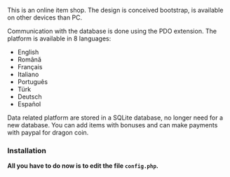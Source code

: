 This is an online item shop. The design is conceived bootstrap, is available on other devices than PC.

Communication with the database is done using the PDO extension. The platform is available in 8 languages:

  - English
  - Română
  - Français
  - Italiano
  - Português
  - Türk
  - Deutsch
  - Español

Data related platform are stored in a SQLite database, no longer need for a new database. You can add items with bonuses and can make payments with paypal for dragon coin.

### Installation

**All you have to do now is to edit the file `config.php`.**
